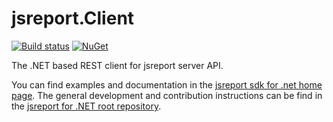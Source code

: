 # jsreport.Client
[![Build status](https://ci.appveyor.com/api/projects/status/81t7e9mcyvb1bfb5?svg=true)](https://ci.appveyor.com/project/pofider/jsreport-dotnet-client)
[![NuGet](https://img.shields.io/nuget/v/jsreport.Client.svg)](https://nuget.org/packages/jsreport.Client)

The .NET based REST client for jsreport server API. 

You can find examples and documentation in the [jsreport sdk for .net home page](https://jsreport.net/learn/dotnet-v2).
The general development and contribution instructions can be find in the [jsreport for .NET  root repository](https://github.com/jsreport/jsreport-dotnet).
